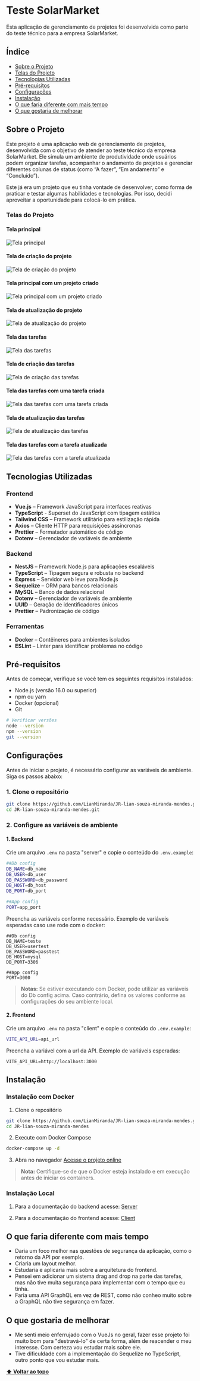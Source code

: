 # Teste SolarMarket

Esta aplicação de gerenciamento de projetos foi desenvolvida como parte do teste técnico para a empresa SolarMarket.

## Índice

- [Sobre o Projeto](#sobre-o-projeto)
- [Telas do Projeto](#telas-do-projeto)
- [Tecnologias Utilizadas](#tecnologias-utilizadas)
- [Pré-requisitos](#pré-requisitos)
- [Configurações](#configurações)
- [Instalação](#instalação)
- [O que faria diferente com mais tempo](#o-que-faria-diferente-com-mais-tempo)
- [O que gostaria de melhorar](#o-que-gostaria-de-melhorar)

## Sobre o Projeto

Este projeto é uma aplicação web de gerenciamento de projetos, desenvolvida com o objetivo de atender ao teste técnico da empresa SolarMarket. Ele simula um ambiente de produtividade onde usuários podem organizar tarefas, acompanhar o andamento de projetos e gerenciar diferentes colunas de status (como “A fazer”, “Em andamento” e “Concluído”).

Este já era um projeto que eu tinha vontade de desenvolver, como forma de praticar e testar algumas habilidades e tecnologias. Por isso, decidi aproveitar a oportunidade para colocá-lo em prática.

### Telas do Projeto

#### Tela principal
![Tela principal](./app_images/initial_page.png)

#### Tela de criação do projeto
![Tela de criação do projeto](./app_images/create_project_page.png)

#### Tela principal com um projeto criado
![Tela principal com um projeto criado](./app_images/inital_page_with_project.png)

#### Tela de atualização do projeto
![Tela de atualização do projeto](./app_images/update_project_page.png)

#### Tela das tarefas
![Tela das tarefas](./app_images/tasks_page.png)

#### Tela de criação das tarefas
![Tela de criação das tarefas](./app_images/create_task_page.png)

#### Tela das tarefas com uma tarefa criada
![Tela das tarefas com uma tarefa criada](./app_images/tasks_page_with_task.png)

#### Tela de atualização das tarefas
![Tela de atualização das tarefas](./app_images/update_task_page.png)

#### Tela das tarefas com a tarefa atualizada
![Tela das tarefas com a tarefa atualizada](./app_images/task_after_being_updated.png)

## Tecnologias Utilizadas

### Frontend

* **Vue.js** – Framework JavaScript para interfaces reativas
* **TypeScript** - Superset do JavaScript com tipagem estática
* **Tailwind CSS** – Framework utilitário para estilização rápida
* **Axios** – Cliente HTTP para requisições assíncronas
* **Prettier** – Formatador automático de código
* **Dotenv** – Gerenciador de variáveis de ambiente

### Backend

* **NestJS** – Framework Node.js para aplicações escaláveis
* **TypeScript** – Tipagem segura e robusta no backend
* **Express** – Servidor web leve para Node.js
* **Sequelize** – ORM para bancos relacionais
* **MySQL** – Banco de dados relacional
* **Dotenv** – Gerenciador de variáveis de ambiente
* **UUID** – Geração de identificadores únicos
* **Prettier** – Padronização de código

### Ferramentas

* **Docker** – Contêineres para ambientes isolados
* **ESLint** – Linter para identificar problemas no código

## Pré-requisitos

Antes de começar, verifique se você tem os seguintes requisitos instalados:

- Node.js (versão 16.0 ou superior)
- npm ou yarn
- Docker (opcional)
- Git

```bash
# Verificar versões
node --version
npm --version
git --version
```

## Configurações

Antes de iniciar o projeto, é necessário configurar as variáveis de ambiente. Siga os passos abaixo:

### 1. Clone o repositório

```bash
git clone https://github.com/LianMiranda/JR-lian-souza-miranda-mendes.git
cd JR-lian-souza-miranda-mendes.git
```

### 2. Configure as variáveis de ambiente

#### 1. Backend
 Crie um arquivo `.env` na pasta "server" e copie o conteúdo do `.env.example`:

```bash
##Db config
DB_NAME=db_name
DB_USER=db_user
DB_PASSWORD=db_password
DB_HOST=db_host
DB_PORT=db_port

##App config
PORT=app_port
```

Preencha as variáveis conforme necessário. Exemplo de variáveis esperadas caso use rode com o docker:

```env
##Db config
DB_NAME=teste
DB_USER=usertest
DB_PASSWORD=passtest
DB_HOST=mysql  
DB_PORT=3306

##App config
PORT=3000
```
> **Notas:**  Se estiver executando com Docker, pode utilizar as variáveis do Db config acima. Caso contrário, defina os valores conforme as configurações do seu ambiente local.

#### 2. Frontend
Crie um arquivo `.env` na pasta "client" e copie o conteúdo do `.env.example`:

```bash
VITE_API_URL=api_url
```

Preencha a variável com a url da API. Exemplo de variáveis esperadas:

```env
VITE_API_URL=http://localhost:3000
```

## Instalação

### Instalação com Docker

1. Clone o repositório
```bash
git clone https://github.com/LianMiranda/JR-lian-souza-miranda-mendes.git
cd JR-lian-souza-miranda-mendes
```

2. Execute com Docker Compose
```bash
docker-compose up -d
```

3. Abra no navegador 
[Acesse o projeto online](http://localhost/)

> **Nota:** Certifique-se de que o Docker esteja instalado e em execução antes de iniciar os containers.

### Instalação Local

1. Para a documentação do backend acesse:
[Server](https://github.com/LianMiranda/JR-lian-souza-miranda-mendes/tree/main/server)

2. Para a documentação do frontend acesse:
[Client](https://github.com/LianMiranda/JR-lian-souza-miranda-mendes/tree/main/client)

## O que faria diferente com mais tempo
  * Daria um foco melhor nas questões de segurança da aplicação, como o retorno da API por exemplo.
  * Criaria um layout melhor.
  * Estudaria e aplicaria mais sobre a arquitetura do frontend.
  * Pensei em adicionar um sistema drag and drop na parte das tarefas, mas não tive muita segurança para implementar com o tempo que eu tinha.
  * Faria uma API GraphQL em vez de REST, como não conheo muito sobre a GraphQL não tive segurança em fazer.


## O que gostaria de melhorar
  * Me senti meio enferrujado com o VueJs no geral, fazer esse projeto foi muito bom para "destravá-lo" de certa forma, além de reacender o meu interesse. Com certeza vou estudar mais sobre ele.
  * Tive dificuldade com a implementação do Sequelize no TypeScript, outro ponto que vou estudar mais.


**[⬆ Voltar ao topo](#teste-solarMarket)**
